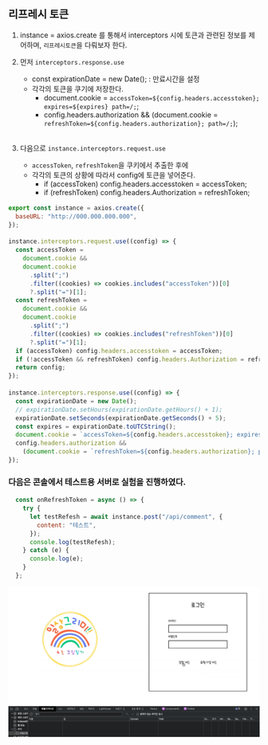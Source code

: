 ## 리프레시 토큰

1. instance = axios.create 를 통해서 interceptors 시에 토큰과 관련된 정보를 제어하며, `리프레시토큰`을 다뤄보자 한다.
2. 먼저 `interceptors.response.use`
    - const expirationDate = new Date(); : 만료시간을 설정
    - 각각의 토큰을 쿠기에 저장한다. 
      - document.cookie = `accessToken=${config.headers.accesstoken}; expires=${expires} path=/;`;
      - config.headers.authorization &&
      (document.cookie = `refreshToken=${config.headers.authorization}; path=/;`);
<br/><br/>

3. 다음으로 `instance.interceptors.request.use`
    - `accessToken`, `refreshToken`을 쿠키에서 추출한 후에 
    - 각각의 토큰의 상황에 따라서 config에 토큰을 넣어준다. 
      - if (accessToken) config.headers.accesstoken = accessToken;
      - if (refreshToken) config.headers.Authorization = refreshToken;

```jsx
export const instance = axios.create({
  baseURL: "http://000.000.000.000",
});

instance.interceptors.request.use((config) => {
  const accessToken =
    document.cookie &&
    document.cookie
      .split(";")
      .filter((cookies) => cookies.includes("accessToken"))[0]
      ?.split("=")[1];
  const refreshToken =
    document.cookie &&
    document.cookie
      .split(";")
      .filter((cookies) => cookies.includes("refreshToken"))[0]
      ?.split("=")[1];
  if (accessToken) config.headers.accesstoken = accessToken;
  if (!accessToken && refreshToken) config.headers.Authorization = refreshToken;
  return config;
});

instance.interceptors.response.use((config) => {
  const expirationDate = new Date();
  // expirationDate.setHours(expirationDate.getHours() + 1);
  expirationDate.setSeconds(expirationDate.getSeconds() + 5);
  const expires = expirationDate.toUTCString();
  document.cookie = `accessToken=${config.headers.accesstoken}; expires=${expires} path=/;`;
  config.headers.authorization &&
    (document.cookie = `refreshToken=${config.headers.authorization}; path=/;`);
});
```

### 다음은 콘솔에서 테스트용 서버로 실험을 진행하였다. 

```jsx
  const onRefreshToken = async () => {
    try {
      let testRefesh = await instance.post("/api/comment", {
        content: "테스트",
      });
      console.log(testRefesh);
    } catch (e) {
      console.log(e);
    }
  };
```

<img src="../img/refreshToken.gif">